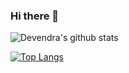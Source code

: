### Hi there 👋

<!--
**Devendra125/Devendra125** is a ✨ _special_ ✨ repository because its `README.md` (this file) appears on your GitHub profile.

Here are some ideas to get you started:

- 🔭 I’m currently working on ...
- 🌱 I’m currently learning ...
- 👯 I’m looking to collaborate on ...
- 🤔 I’m looking for help with ...
- 💬 Ask me about ...
- 📫 How to reach me: ...
- 😄 Pronouns: ...
- ⚡ Fun fact: ...
-->

![Devendra's github stats](https://github-readme-stats.vercel.app/api?username=Devendra125&count_private=true)

[![Top Langs](https://github-readme-stats.vercel.app/api/top-langs/?username=Devendra125&langs_count=8&count_private=true)](https://github.com/Devendra125/github-readme-stats)
